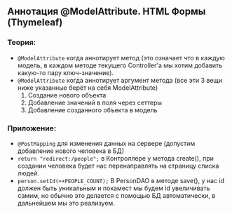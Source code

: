 ## Аннотация @ModelAttribute. HTML Формы (Thymeleaf)

### Теория:

* `@ModelAttribute` когда аннотирует метод (это означает что в каждую модель, в каждом методе текущего Controller'a мы
  хотим добавить какую-то пару ключ-значение).
* `@ModelAttribute` когда аннотирует аргумент метода (все эти 3 вещи ниже указанные берёт на себя ModelAttribute)
    1. Создание нового объекта
    2. Добавление значений в поля через сеттеры
    3. Добавление созданного объекта в модель

### Приложение:
* `@PostMapping` для изменения данных на сервере (допустим добавление нового человека в БД)
* `return "redirect:/people";` в Контроллере у метода create(), при создании человека будет нас перенаправлять на страницу списка людей.
* `person.setId(++PEOPLE_COUNT);` В PersonDAO в методе save(), у нас id должен быть уникальным и покамест мы будем id увеличивать самим, но обычно это делается с помощью БД автоматически, в дальнейшем мы это реализуем.